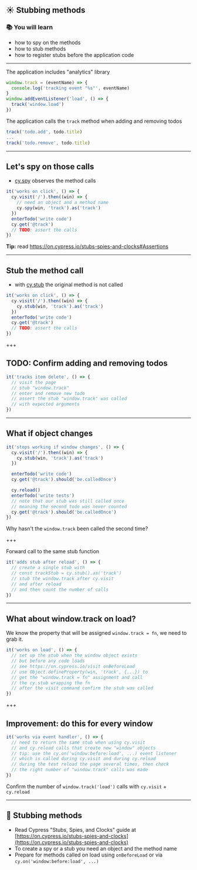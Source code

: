 ## ☀️ Stubbing methods

### 📚 You will learn

- how to spy on the methods
- how to stub methods
- how to register stubs before the application code

---
The application includes "analytics" library

```js
window.track = (eventName) => {
  console.log('tracking event "%s"', eventName)
}
window.addEventListener('load', () => {
  track('window.load')
})
```

The application calls the `track` method when adding and removing todos

```js
track('todo.add', todo.title)
...
track('todo.remove', todo.title)
```

---
## Let's spy on those calls

- [cy.spy](https://on.cypress.io/spy) observes the method calls

```js
it('works on click', () => {
  cy.visit('/').then((win) => {
    // need an object and a method name
    cy.spy(win, 'track').as('track')
  })
  enterTodo('write code')
  cy.get('@track')
  // TODO: assert the calls
})
```

**Tip:** read https://on.cypress.io/stubs-spies-and-clocks#Assertions

---
## Stub the method call

- with [cy.stub](https://on.cypress.io/stub) the original method is not called

```js
it('works on click', () => {
  cy.visit('/').then((win) => {
    cy.stub(win, 'track').as('track')
  })
  enterTodo('write code')
  cy.get('@track')
  // TODO: assert the calls
})
```

+++
## TODO: Confirm adding and removing todos

```js
it('tracks item delete', () => {
  // visit the page
  // stub "window.track"
  // enter and remove new todo
  // assert the stub "window.track" was called
  // with expected arguments
})
```

---
## What if object changes

```js
it('stops working if window changes', () => {
  cy.visit('/').then((win) => {
    cy.stub(win, 'track').as('track')
  })

  enterTodo('write code')
  cy.get('@track').should('be.calledOnce')

  cy.reload()
  enterTodo('write tests')
  // note that our stub was still called once
  // meaning the second todo was never counted
  cy.get('@track').should('be.calledOnce')
})
```

Why hasn't the `window.track` been called the second time?

+++

Forward call to the same stub function

```js
it('adds stub after reload', () => {
  // create a single stub with
  // const trackStub = cy.stub().as('track')
  // stub the window.track after cy.visit
  // and after reload
  // and then count the number of calls
})
```

---
## What about window.track on load?

We know the property that will be assigned `window.track = fn`, we need to grab it.

```js
it('works on load', () => {
  // set up the stub when the window object exists
  // but before any code loads
  // see https://on.cypress.io/visit onBeforeLoad
  // use Object.defineProperty(win, 'track', {...}) to
  // get the "window.track = fn" assignment and call
  // the cy.stub wrapping the fn
  // after the visit command confirm the stub was called
})
```

+++
## Improvement: do this for every window

```js
it('works via event handler', () => {
  // need to return the same stub when using cy.visit
  // and cy.reload calls that create new "window" objects
  // tip: use the cy.on('window:before:load', ...) event listener
  // which is called during cy.visit and during cy.reload
  // during the test reload the page several times, then check
  // the right number of "window.track" calls was made
})
```

Confirm the number of `window.track('load')` calls with `cy.visit` + `cy.reload`

---
## 🏁 Stubbing methods

- Read Cypress "Stubs, Spies, and Clocks" guide at [https://on.cypress.io/stubs-spies-and-clocks](https://on.cypress.io/stubs-spies-and-clocks)
- To create a spy or a stub you need an object and the method name
- Prepare for methods called on load using `onBeforeLoad` or via `cy.on('window:before:load', ...)`
